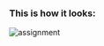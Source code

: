 ### This is how it looks: 
![assignment](https://user-images.githubusercontent.com/93445248/173204062-f1c06a4e-04cb-450b-8619-82466c82ce8e.gif)
